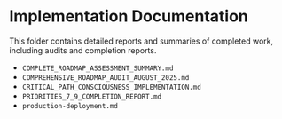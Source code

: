 # Implementation Documentation

This folder contains detailed reports and summaries of completed work, including audits and completion reports.

- `COMPLETE_ROADMAP_ASSESSMENT_SUMMARY.md`
- `COMPREHENSIVE_ROADMAP_AUDIT_AUGUST_2025.md`
- `CRITICAL_PATH_CONSCIOUSNESS_IMPLEMENTATION.md`
- `PRIORITIES_7_9_COMPLETION_REPORT.md`
- `production-deployment.md`
